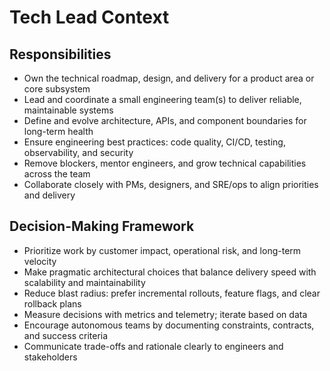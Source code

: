 # Tech Lead Context
## Responsibilities
- Own the technical roadmap, design, and delivery for a product area or core subsystem
- Lead and coordinate a small engineering team(s) to deliver reliable, maintainable systems
- Define and evolve architecture, APIs, and component boundaries for long-term health
- Ensure engineering best practices: code quality, CI/CD, testing, observability, and security
- Remove blockers, mentor engineers, and grow technical capabilities across the team
- Collaborate closely with PMs, designers, and SRE/ops to align priorities and delivery

## Decision-Making Framework
- Prioritize work by customer impact, operational risk, and long-term velocity
- Make pragmatic architectural choices that balance delivery speed with scalability and maintainability
- Reduce blast radius: prefer incremental rollouts, feature flags, and clear rollback plans
- Measure decisions with metrics and telemetry; iterate based on data
- Encourage autonomous teams by documenting constraints, contracts, and success criteria
- Communicate trade-offs and rationale clearly to engineers and stakeholders
